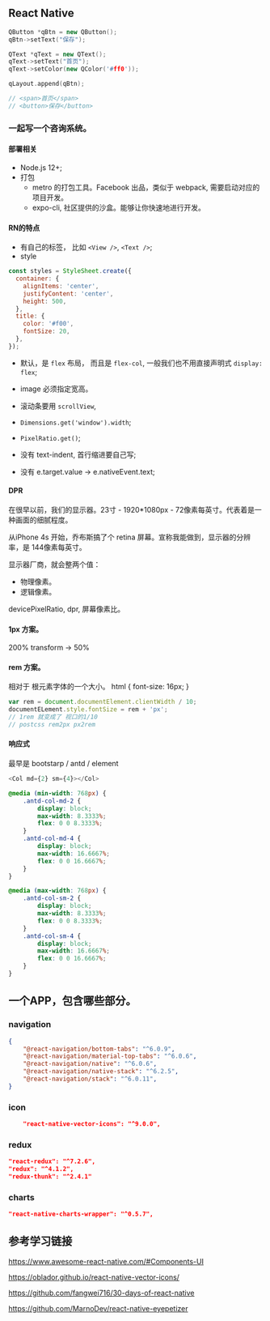 ## React Native
```c++
QButton *qBtn = new QButton();
qBtn->setText("保存");

QText *qText = new QText();
qText->setText("首页");
qText->setColor(new QColor('#ff0'));

qLayout.append(qBtn);

// <span>首页</span>
// <button>保存</button>
```

### 一起写一个咨询系统。

#### 部署相关
- Node.js 12+;
- 打包
    - metro 的打包工具。Facebook 出品，类似于 webpack, 需要启动对应的项目开发。
    - expo-cli, 社区提供的沙盒。能够让你快速地进行开发。

#### RN的特点
- 有自己的标签， 比如 `<View />`, `<Text />`;
- style
```js
const styles = StyleSheet.create({
  container: {
    alignItems: 'center',
    justifyContent: 'center',
    height: 500,
  },
  title: {
    color: '#f00',
    fontSize: 20,
  },
});
```
- 默认，是 `flex` 布局， 而且是 `flex-col`, 一般我们也不用直接声明式 `display: flex`;

- image 必须指定宽高。

- 滚动条要用 `scrollView`,
- `Dimensions.get('window').width`;
- `PixelRatio.get()`;
- 没有 text-indent, 首行缩进要自己写;
- 没有 e.target.value -> e.nativeEvent.text;

#### DPR

在很早以前，我们的显示器。23寸 - 1920*1080px - 72像素每英寸。代表着是一种画面的细腻程度。

从iPhone 4s 开始，乔布斯搞了个 retina 屏幕。宣称我能做到，显示器的分辨率，是 144像素每英寸。

显示器厂商，就会整两个值：
- 物理像素。
- 逻辑像素。

devicePixelRatio, dpr, 屏幕像素比。

#### 1px 方案。
200% transform -> 50%

#### rem 方案。 
相对于 根元素字体的一个大小。
html {
    font-size: 16px;
}

```js
var rem = document.documentElement.clientWidth / 10;
documentELement.style.fontSize = rem + 'px';
// 1rem 就变成了 视口的1/10
// postcss rem2px px2rem
```

#### 响应式

最早是 bootstarp / antd / element
```js
<Col md={2} sm={4}></Col>
```

```css
@media (min-width: 768px) {
    .antd-col-md-2 {
        display: block;
        max-width: 8.3333%;
        flex: 0 0 8.3333%;
    }
    .antd-col-md-4 {
        display: block;
        max-width: 16.6667%;
        flex: 0 0 16.6667%;
    }
}

@media (max-width: 768px) {
    .antd-col-sm-2 {
        display: block;
        max-width: 8.3333%;
        flex: 0 0 8.3333%;
    }
    .antd-col-sm-4 {
        display: block;
        max-width: 16.6667%;
        flex: 0 0 16.6667%;
    }
}

```


## 一个APP，包含哪些部分。

### navigation
```json
{
    "@react-navigation/bottom-tabs": "^6.0.9",
    "@react-navigation/material-top-tabs": "^6.0.6",
    "@react-navigation/native": "^6.0.6",
    "@react-navigation/native-stack": "^6.2.5",
    "@react-navigation/stack": "^6.0.11",
}
```






### icon 
```json
    "react-native-vector-icons": "^9.0.0",
```

### redux
```json
"react-redux": "^7.2.6",
"redux": "^4.1.2",
"redux-thunk": "^2.4.1"
```
### charts
```json
"react-native-charts-wrapper": "^0.5.7",
```
## 参考学习链接

https://www.awesome-react-native.com/#Components-UI

https://oblador.github.io/react-native-vector-icons/

https://github.com/fangwei716/30-days-of-react-native

https://github.com/MarnoDev/react-native-eyepetizer
